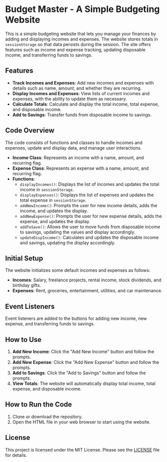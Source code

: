 # Budget Master - A Simple Budgeting Website 

This is a simple budgeting website that lets you manage your finances by adding and displaying incomes and expenses. The website stores totals in `sessionStorage` so that data persists during the session. The site offers features such as income and expense tracking, updating disposable income, and transferring funds to savings.

## Features

- **Track Incomes and Expenses**: Add new incomes and expenses with details such as name, amount, and whether they are recurring.
- **Display Incomes and Expenses**: View lists of current incomes and expenses, with the ability to update them as necessary.
- **Calculate Totals**: Calculate and display the total income, total expense, and disposable income.
- **Add to Savings**: Transfer funds from disposable income to savings.

## Code Overview

The code consists of functions and classes to handle incomes and expenses, update and display data, and manage user interactions.

- **Income Class**: Represents an income with a name, amount, and recurring flag.
- **Expense Class**: Represents an expense with a name, amount, and recurring flag.
- **Functions**:
    - `displayIncomes()`: Displays the list of incomes and updates the total income in `sessionStorage`.
    - `displayExpenses()`: Displays the list of expenses and updates the total expense in `sessionStorage`.
    - `addNewIncome()`: Prompts the user for new income details, adds the income, and updates the display.
    - `addNewExpense()`: Prompts the user for new expense details, adds the expense, and updates the display.
    - `addToSave()`: Allows the user to move funds from disposable income to savings, updating the values and display accordingly.
    - `updateDispIncome()`: Calculates and updates the disposable income and savings, updating the display accordingly.

## Initial Setup

The website initializes some default incomes and expenses as follows:

- **Incomes**: Salary, freelance projects, rental income, stock dividends, and birthday gifts.
- **Expenses**: Rent, groceries, entertainment, utilities, and car maintenance.

## Event Listeners

Event listeners are added to the buttons for adding new income, new expense, and transferring funds to savings.

## How to Use

1. **Add New Income**: Click the "Add New Income" button and follow the prompts.
2. **Add New Expense**: Click the "Add New Expense" button and follow the prompts.
3. **Add to Savings**: Click the "Add to Savings" button and follow the prompts.
4. **View Totals**: The website will automatically display total income, total expense, and disposable income.

## How to Run the Code

1. Clone or download the repository.
2. Open the HTML file in your web browser to start using the website.

## License

This project is licensed under the MIT License. Please see the [LICENSE](LICENSE) file for details.
